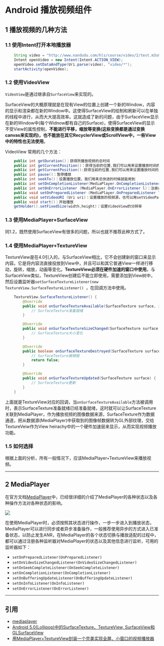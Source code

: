 # Android 播放视频组件

## 1 播放视频的几种方法

### 1.1 使用Intent打开本地播放器

```java
    String video = "http://www.nandudu.com/hls/course/video/2/test.m3u8";
    Intent openVideo = new Intent(Intent.ACTION_VIEW);
    openVideo.setDataAndType(Uri.parse(video), "video/*");
    startActivity(openVideo);
```

### 1.2 使用VideoView

`VideoView`是通过继承自`SurfaceView`来实现的。

SurfaceView的大概原理就是在现有View的位置上创建一个新的Window，内容的显示和渲染都在新的Window中。这使得SurfaceView的绘制和刷新可以在单独的线程中进行，从而大大提高效率。这就造成了新的问题，由于SurfaceView显示在新的Window中(每个Widnow都有自己的Surface)，使得SurfaceView的显示不受View的属性控制，**不能进行平移，缩放等变换(这些变换都是通过变换canvas来实现的)，也不能放在其它RecyclerView或ScrollView中，一些View中的特性也无法使用**。

VideoView 常用的几个方法：

```java
    public int getDuration()：获得所播放视频的总时间
    public int getCurrentPosition()：获得当前的位置,我们可以用来设置播放时间的显示
    public int getCurrentPosition():获得当前的位置,我们可以用来设置播放时间的显示
    public int pause()：暂停播放
    public int seekTo()：设置播放位置，我们用来总快进的时候就能用到
    public int setOnCompletionListener(MediaPlayer.OnCompletionListener l)：注册在媒体文件播放完毕时调用的回调函数。
    public int setOnErrorListener (MediaPlayer.OnErrorListener l)：注册在设置或播放过程中发生错误时调用的回调函数。如果未指定回调函数， 或回调函数返回false，会弹一个dialog提示用户不能播放
    public void setOnPreparedListener (MediaPlayer.OnPreparedListener l)：注册在媒体文件加载完毕，可以播放时调用的回调函数。
    public void setVideoURI (Uri uri)：设置播放的视频源，也可以用setVideoPath指定本地文件
    public void start()：开始播放
    getHolder().setFixedSize(width,height)：设置VideoView的分辨率
```

### 1.3 使用MediaPlayer+SurfaceView

同1.2，既然使用SurfaceView有很多的问题，所以也就不推荐此种方式了。

### 1.4 使用MediaPlayer+TextureView

TextureView是在4.0引入的，与SurfaceView相比，它不会创建新的窗口来显示内容。它是将内容流直接投放到View中，并且可以和其它普通View一样进行移动，旋转，缩放，动画等变化。**TextureView必须在硬件加速的窗口中使用**。与SurfaceView类似，TextureView创建后不能立即使用，需要添加到View树中，然后设置监听器`setSurfaceTextureListener(new TextureView.SurfaceTextureListener() `，在回调方法中使用。

```java
    TextureView.SurfaceTextureListener() {
        @Override
        public void onSurfaceTextureAvailable(SurfaceTexture surface, int width, int height) {
            // SurfaceTexture准备就绪
        }

        @Override
        public void onSurfaceTextureSizeChanged(SurfaceTexture surface, int width, int height) {
            // SurfaceTexture大小变化
        }

        @Override
        public boolean onSurfaceTextureDestroyed(SurfaceTexture surface) {
            // SurfaceTexture被销毁
            return false;
        }

        @Override
        public void onSurfaceTextureUpdated(SurfaceTexture surface) {
            // SurfaceTexture更新
        }
    }
```

上面就是TextureView对应的回调，当`onSurfaceTextureAvailable`方法被调用时，表示SurfaceTexture准备就绪已经准备就绪，这时就可以让SurfaceTexture关联到MediaPlayer，作为播放视频的图像数据来源，SurfaceTexture作为数据通道，把从数据源(MediaPlayer)中获取到的图像帧数据转为GL外部纹理，交给TextureVeiw作为View heirachy中的一个硬件加速层来显示，从而实现视频播放功能。

### 1.5 如何选择

根据上面的分析，所有一般情况下，应该MediaPlayer+TextureView来播放视频。

---

## 2 MediaPlayer

在官方文档[MediaPlayer](https://developer.android.com/reference/android/media/MediaPlayer.html)中，已经很详细的介绍了MediaPlayer的各种状态以及各种操作方法对各种状态的影响。

![](https://developer.android.com/images/mediaplayer_state_diagram.gif)

在使用MediaPlayer时，必须按照其状态进行操作，一步一步进入到播放状态，MediaPlayer可以进行同步或者异步准备操作，一般推荐使用异步的方式进入已准备状态，以防止发生ANR，在MediaPlayer的各个状态切换与播放适配的过程中，都可以通过注册各种监听器对MediaPlayer的状态以及其他信息进行监听，可用的监听器如下：

- `setOnPreparedListener(OnPreparedListener)`
- `setOnVideoSizeChangedListener(OnVideoSizeChangedListener)`
- `setOnSeekCompleteListener(OnSeekCompleteListener)`
- `setOnCompletionListener(OnCompletionListener)`
- `setOnBufferingUpdateListener(OnBufferingUpdateListener)`
- `setOnInfoListener(OnInfoListener)`
- `setOnErrorListener(OnErrorListener)`

---
## 引用

- [mediaplayer](https://developer.android.com/guide/topics/media/mediaplayer.html?hl=zh-cn)
- [Android 5.0(Lollipop)中的SurfaceTexture，TextureView, SurfaceView和GLSurfaceView](http://blog.csdn.net/jinzhuojun/article/details/44062175)
- [用MediaPlayer+TextureView封装一个完美实现全屏、小窗口的视频播放器](http://www.jianshu.com/p/420f7b14d6f6)
